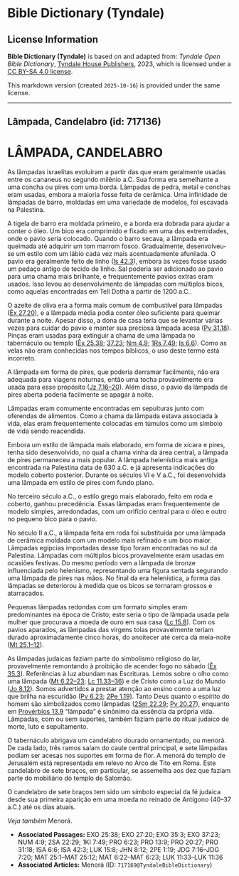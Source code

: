 # Bible Dictionary (Tyndale)

## License Information

**Bible Dictionary (Tyndale)** is based on and adapted from: _Tyndale Open Bible Dictionary_, [Tyndale House Publishers](https://tyndaleopenresources.com/), 2023, which is licensed under a [CC BY-SA 4.0 license](https://creativecommons.org/licenses/by-sa/4.0/legalcode.en).

This markdown version (created `2025-10-16`) is provided under the same license.



--------------------------------

## Lâmpada, Candelabro (id: 717136)

LÂMPADA, CANDELABRO
===================

As lâmpadas israelitas evoluíram a partir das que eram geralmente usadas entre os cananeus no segundo milênio a.C. Sua forma era semelhante a uma concha ou pires com uma borda. Lâmpadas de pedra, metal e conchas eram usadas, embora a maioria fosse feita de cerâmica. Uma infinidade de lâmpadas de barro, moldadas em uma variedade de modelos, foi escavada na Palestina.

A tigela de barro era moldada primeiro, e a borda era dobrada para ajudar a conter o óleo. Um bico era comprimido e fixado em uma das extremidades, onde o pavio seria colocado. Quando o barro secava, a lâmpada era queimada até adquirir um tom marrom fosco. Gradualmente, desenvolveu\-se um estilo com um lábio cada vez mais acentuadamente afunilada. O pavio era geralmente feito de linho ([Is 42\.3](https://ref.ly/Isa42:3)), embora às vezes fosse usado um pedaço antigo de tecido de linho. Sal poderia ser adicionado ao pavio para uma chama mais brilhante, e frequentemente pavios extras eram usados. Isso levou ao desenvolvimento de lâmpadas com múltiplos bicos, como aquelas encontradas em Tell Dotha a partir de 1200 a.C..

O azeite de oliva era a forma mais comum de combustível para lâmpadas ([Êx 27\.20](https://ref.ly/Exod27:20)), e a lâmpada média podia conter óleo suficiente para queimar durante a noite. Apesar disso, a dona de casa teria que se levantar várias vezes para cuidar do pavio e manter sua preciosa lâmpada acesa ([Pv 31\.18](https://ref.ly/Prov31:18)). Pinças eram usadas para extinguir a chama de uma lâmpada no tabernáculo ou templo ([Êx 25\.38](https://ref.ly/Exod25:38); [37\.23](https://ref.ly/Exod37:23); [Nm 4\.9](https://ref.ly/Num4:9); [1Rs 7\.49](https://ref.ly/1Kgs7:49); [Is 6\.6](https://ref.ly/Isa6:6)). Como as velas não eram conhecidas nos tempos bíblicos, o uso deste termo está incorreto.

A lâmpada em forma de pires, que poderia derramar facilmente, não era adequada para viagens noturnas, então uma tocha provavelmente era usada para esse propósito ([Jz 7\.16–20](https://ref.ly/Judg7:16-Judg7:20)). Além disso, o pavio da lâmpada de pires aberta poderia facilmente se apagar à noite.

Lâmpadas eram comumente encontradas em sepulturas junto com oferendas de alimentos. Como a chama da lâmpada estava associada à vida, elas eram frequentemente colocadas em túmulos como um símbolo de vida sendo reacendida.

Embora um estilo de lâmpada mais elaborado, em forma de xícara e pires, tenha sido desenvolvido, no qual a chama vinha da área central, a lâmpada de pires permaneceu a mais popular. A lâmpada helenística mais antiga encontrada na Palestina data de 630 a.C. e já apresenta indicações do modelo coberto posterior. Durante os séculos VI e V a.C., foi desenvolvida uma lâmpada em estilo de pires com fundo plano.

No terceiro século a.C., o estilo grego mais elaborado, feito em roda e coberto, ganhou precedência. Essas lâmpadas eram frequentemente de modelo simples, arredondadas, com um orifício central para o óleo e outro no pequeno bico para o pavio.

No século II a.C., a lâmpada feita em roda foi substituída por uma lâmpada de cerâmica moldada com um modelo mais refinado e um bico maior. Lâmpadas egípcias importadas desse tipo foram encontradas no sul da Palestina. Lâmpadas com múltiplos bicos provavelmente eram usadas em ocasiões festivas. Do mesmo período vem a lâmpada de bronze influenciada pelo helenismo, representando uma figura sentada segurando uma lâmpada de pires nas mãos. No final da era helenística, a forma das lâmpadas se deteriorou à medida que os bicos se tornaram grossos e atarracados.

Pequenas lâmpadas redondas com um formato simples eram predominantes na época de Cristo; este seria o tipo de lâmpada usada pela mulher que procurava a moeda de ouro em sua casa ([Lc 15\.8](https://ref.ly/Luke15:8)). Com os pavios aparados, as lâmpadas das virgens tolas provavelmente teriam durado aproximadamente cinco horas, do anoitecer até cerca da meia\-noite ([Mt 25\.1–12](https://ref.ly/Matt25:1-Matt25:12)).

As lâmpadas judaicas faziam parte do simbolismo religioso do lar, provavelmente remontando à proibição de acender fogo no sábado ([Êx 35\.3](https://ref.ly/Exod35:3)). Referências à luz abundam nas Escrituras. Lemos sobre o olho como uma lâmpada ([Mt 6\.22–23](https://ref.ly/Matt6:22-Matt6:23); [Lc 11\.33–36](https://ref.ly/Luke11:33-Luke11:36)) e de Cristo como a Luz do Mundo ([Jo 8\.12](https://ref.ly/John8:12)). Somos advertidos a prestar atenção ao ensino como a uma luz que brilha na escuridão ([Pv 6\.23](https://ref.ly/Prov6:23); [2Pe 1\.19](https://ref.ly/2Pet1:19)). Tanto Deus quanto o espírito do homem são simbolizados como lâmpadas ([2Sm 22\.29](https://ref.ly/2Sam22:29); [Pv 20\.27](https://ref.ly/Prov20:27)), enquanto em [Provérbios 13\.9](https://ref.ly/Prov13:9) “lâmpada” é sinônimo da essência da própria vida. Lâmpadas, com ou sem suportes, também faziam parte do ritual judaico de morte, luto e sepultamento.

O tabernáculo abrigava um candelabro dourado ornamentado, ou menorá. De cada lado, três ramos saíam do caule central principal, e sete lâmpadas podiam ser acesas nos suportes em forma de flor. A menorá do templo de Jerusalém está representada em relevo no Arco de Tito em Roma. Este candelabro de sete braços, em particular, se assemelha aos dez que faziam parte do mobiliário do templo de Salomão.

O candelabro de sete braços tem sido um símbolo especial da fé judaica desde sua primeira aparição em uma moeda no reinado de Antígono (40–37 a.C.) até os dias atuais.

*Veja também* Menorá.

* **Associated Passages:** EXO 25:38; EXO 27:20; EXO 35:3; EXO 37:23; NUM 4:9; 2SA 22:29; 1KI 7:49; PRO 6:23; PRO 13:9; PRO 20:27; PRO 31:18; ISA 6:6; ISA 42:3; LUK 15:8; JHN 8:12; 2PE 1:19; JDG 7:16–JDG 7:20; MAT 25:1–MAT 25:12; MAT 6:22–MAT 6:23; LUK 11:33–LUK 11:36
* **Associated Articles:** Menorá (ID: `717169@TyndaleBibleDictionary`)

